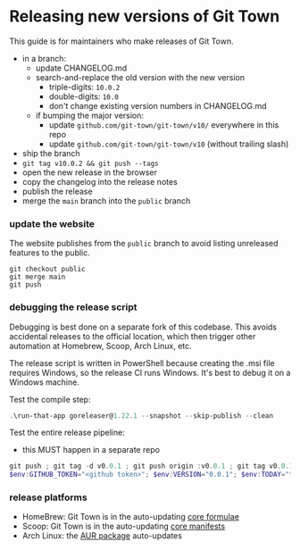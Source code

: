 # Releasing new versions of Git Town

This guide is for maintainers who make releases of Git Town.

- in a branch:
  - update CHANGELOG.md
  - search-and-replace the old version with the new version
    - triple-digits: `10.0.2`
    - double-digits: `10.0`
    - don't change existing version numbers in CHANGELOG.md
  - if bumping the major version:
    - update `github.com/git-town/git-town/v10/` everywhere in this repo
    - update `github.com/git-town/git-town/v10` (without trailing slash)
- ship the branch
- `git tag v10.0.2 && git push --tags`
- open the new release in the browser
- copy the changelog into the release notes
- publish the release
- merge the `main` branch into the `public` branch

### update the website

The website publishes from the `public` branch to avoid listing unreleased
features to the public.

```
git checkout public
git merge main
git push
```

### debugging the release script

Debugging is best done on a separate fork of this codebase. This avoids
accidental releases to the official location, which then trigger other
automation at Homebrew, Scoop, Arch Linux, etc.

The release script is written in PowerShell because creating the .msi file
requires Windows, so the release CI runs Windows. It's best to debug it on a
Windows machine.

Test the compile step:

```powershell
.\run-that-app goreleaser@1.22.1 --snapshot --skip-publish --clean
```

Test the entire release pipeline:

- this MUST happen in a separate repo

```powershell
git push ; git tag -d v0.0.1 ; git push origin :v0.0.1 ; git tag v0.0.1 ; git push --tags
$env:GITHUB_TOKEN="<github token>"; $env:VERSION="0.0.1"; $env:TODAY="today"; .\tools\release.ps1
```

### release platforms

- HomeBrew: Git Town is in the auto-updating
  [core formulae](https://formulae.brew.sh/formula/git-town)
- Scoop: Git Town is in the auto-updating
  [core manifests](https://github.com/ScoopInstaller/Main/blob/master/bucket/git-town.json)
- Arch Linux: the [AUR package](https://aur.archlinux.org/packages/git-town)
  auto-updates

